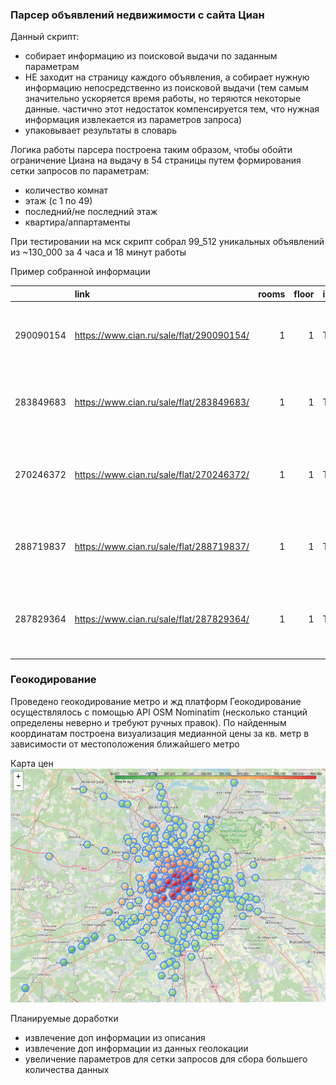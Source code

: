 ### Парсер объявлений недвижимости с сайта Циан

Данный скрипт:
- собирает информацию из поисковой выдачи по заданным параметрам 
- НЕ заходит на страницу каждого объявления, а собирает нужную информацию непосредственно из поисковой выдачи 
(тем самым значительно ускоряется время работы, но теряются некоторые данные. частично этот недостаток компенсируется тем, что нужная информация извлекается из параметров запроса)
- упаковывает результаты в словарь


Логика работы парсера построена таким образом, чтобы обойти ограничение Циана на выдачу в 54 страницы путем формирования сетки запросов по параметрам:

- количество комнат
- этаж (с 1 по 49)
- последний/не последний этаж
- квартира/аппартаменты

При тестировании на мск скрипт собрал 99_512 уникальных объявлений из ~130_000 за 4 часа и 18 минут работы

Пример собранной информации

|           | link                                     |   rooms |   floor | is_apartment   | not_last_floor   | title                              | subtitle                            | deadline                  | metro             | metro_remote          | geo                                                                          |   main_price | currency   |   price_for_sq_m |
|----------:|:-----------------------------------------|--------:|--------:|:---------------|:-----------------|:-----------------------------------|:------------------------------------|:--------------------------|:------------------|:----------------------|:-----------------------------------------------------------------------------|-------------:|:-----------|-----------------:|
| 290090154 | https://www.cian.ru/sale/flat/290090154/ |       1 |       1 | True           | True             | 1-комн. апарт., 40,05 м², 1/5 этаж | Сдача корпуса 4 кв. 2024            | сдача ГК: 3 кв. 2024 года | Площадь Революции | 2 минуты пешком       | Москва, ЦАО, р-н Тверской, м. Площадь Революции, Ильинка 3/8 ЖК              |     82040000 | rouble     |          2048439 |
| 283849683 | https://www.cian.ru/sale/flat/283849683/ |       1 |       1 | True           | True             | Новая студия 12,5 кв.м             | 1-комн. апарт., 12,5 м², 1/5 этаж   | nan                       | Волжская          | 5 минут пешком        | Москва, ЮВАО, р-н Текстильщики, м. Волжская, улица Шкулева, 13/25С3          |      4000000 | rouble     |           320000 |
| 270246372 | https://www.cian.ru/sale/flat/270246372/ |       1 |       1 | True           | True             | 1-комн. апарт., 37,3 м², 1/8 этаж  | Секция 1 • Сдача корпуса 2 кв. 2024 | сдача ГК: 2 кв. 2024 года | Петровский Парк   | 5 минут пешком        | Москва, САО, р-н Савеловский, м. Петровский Парк, улица Верхняя Масловка, 20 |     14346459 | rouble     |           384624 |
| 288719837 | https://www.cian.ru/sale/flat/288719837/ |       1 |       1 | True           | True             | Новая студия на Западе Москвы      | 1-комн. апарт., 14,4 м², 1/17 этаж  | nan                       | Кунцевская        | 5 минут на транспорте | Москва, ЗАО, р-н Можайский, м. Кунцевская, Дорогобужская улица, 3            |      4100000 | rouble     |           284722 |
| 287829364 | https://www.cian.ru/sale/flat/287829364/ |       1 |       1 | True           | True             | 1-комн. апарт., 39 м², 1/8 этаж    | Сдача корпуса 2 кв. 2024            | сдача ГК: 2 кв. 2024 года | Петровский Парк   | 5 минут пешком        | Москва, САО, р-н Савеловский, м. Петровский Парк, улица Верхняя Масловка, 20 |     16125603 | rouble     |           413477 |


### Геокодирование
Проведено геокодирование метро и жд платформ
Геокодирование осуществлялось с помощью API OSM Nominatim (несколько станций определены неверно и требуют ручных правок). По найденным координатам построена визуализация медианной цены за кв. метр в зависимости от местоположения ближайшего метро

Карта цен
![img](https://github.com/gerasimovich-a/cian_parser/blob/main/price_map.PNG?raw=true)


Планируемые доработки
- извлечение доп информации из описания
- извлечение доп информации из данных геолокации
- увеличение параметров для сетки запросов для сбора большего количества данных

